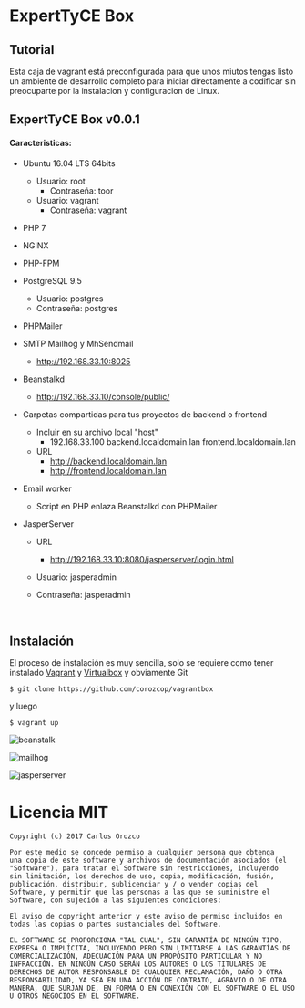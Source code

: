 # ExpertTyCE Box

## Tutorial

Esta caja de vagrant está preconfigurada para que unos miutos tengas listo un ambiente de desarrollo completo para iniciar directamente a codificar sin preocuparte por la instalacion y configuracion de Linux.



## ExpertTyCE Box v0.0.1

#### Caracteristicas:

- Ubuntu 16.04 LTS 64bits

  - Usuario: root
    - Contraseña: toor
  - Usuario: vagrant
    - Contraseña: vagrant

- PHP 7

- NGINX 

- PHP-FPM

- PostgreSQL 9.5

  - Usuario: postgres
  - Contraseña: postgres

- PHPMailer

- SMTP Mailhog y MhSendmail

  - http://192.168.33.10:8025

- Beanstalkd

  - http://192.168.33.10/console/public/

- Carpetas compartidas para tus proyectos de backend o frontend

  - Incluir en su archivo local "host"
    - 192.168.33.100	backend.localdomain.lan	frontend.localdomain.lan
  - URL
    - http://backend.localdomain.lan
    - http://frontend.localdomain.lan

- Email worker

  - Script en PHP enlaza Beanstalkd con PHPMailer

- JasperServer

  - URL

    - http://192.168.33.10:8080/jasperserver/login.html

  - Usuario: jasperadmin

  - Contraseña: jasperadmin

    ​

## Instalación

El proceso de instalación es muy sencilla, solo se requiere como tener instalado [Vagrant](https://www.vagrantup.com/downloads.html) y [Virtualbox](https://www.virtualbox.org/wiki/Downloads) y obviamente Git

```basic
$ git clone https://github.com/corozcop/vagrantbox
```

y luego

```basic
$ vagrant up
```

![beanstalk](C:\Users\carlos\Pictures\github\images\beanstalk.PNG)

![mailhog](C:\Users\carlos\Pictures\github\images\mailhog.PNG)

![jasperserver](C:\Users\carlos\Pictures\github\images\jasperserver.PNG)



# 

# Licencia MIT

```
Copyright (c) 2017 Carlos Orozco

Por este medio se concede permiso a cualquier persona que obtenga
una copia de este software y archivos de documentación asociados (el
"Software"), para tratar el Software sin restricciones, incluyendo
sin limitación, los derechos de uso, copia, modificación, fusión, publicación, distribuir, sublicenciar y / o vender copias del Software, y permitir que las personas a las que se suministre el Software, con sujeción a las siguientes condiciones:

El aviso de copyright anterior y este aviso de permiso incluidos en todas las copias o partes sustanciales del Software.

EL SOFTWARE SE PROPORCIONA "TAL CUAL", SIN GARANTÍA DE NINGÚN TIPO,
EXPRESA O IMPLÍCITA, INCLUYENDO PERO SIN LIMITARSE A LAS GARANTÍAS DE
COMERCIALIZACIÓN, ADECUACIÓN PARA UN PROPÓSITO PARTICULAR Y NO INFRACCIÓN. EN NINGÚN CASO SERÁN LOS AUTORES O LOS TITULARES DE DERECHOS DE AUTOR RESPONSABLE DE CUALQUIER RECLAMACIÓN, DAÑO O OTRA RESPONSABILIDAD, YA SEA EN UNA ACCIÓN DE CONTRATO, AGRAVIO O DE OTRA MANERA, QUE SURJAN DE, EN FORMA O EN CONEXIÓN CON EL SOFTWARE O EL USO U OTROS NEGOCIOS EN EL SOFTWARE.
```